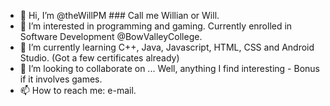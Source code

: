 - 👋 Hi, I’m @theWillPM ### Call me Willian or Will.
- 👀 I’m interested in programming and gaming. Currently enrolled in Software Development @BowValleyCollege.
- 🌱 I’m currently learning C++, Java, Javascript, HTML, CSS and Android Studio. (Got a few certificates already)
- 💞️ I’m looking to collaborate on ... Well, anything I find interesting - Bonus if it involves games.
- 📫 How to reach me: e-mail.

<!---
theWillPM/theWillPM is a ✨ special ✨ repository because its `README.md` (this file) appears on your GitHub profile.
You can click the Preview link to take a look at your changes.
--->
